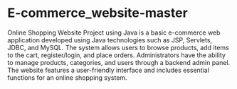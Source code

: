 # E-commerce_website-master

Online Shopping Website Project using Java is a basic e-commerce web application developed using Java technologies such as JSP, Servlets, JDBC, and MySQL. The system allows users to browse products, add items to the cart, register/login, and place orders. Administrators have the ability to manage products, categories, and users through a backend admin panel. The website features a user-friendly interface and includes essential functions for an online shopping system.



